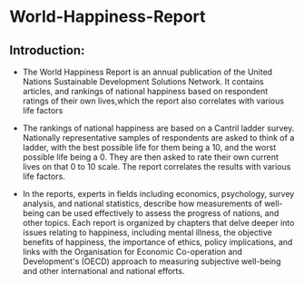 # World-Happiness-Report

## Introduction:

* The World Happiness Report is an annual publication of the United Nations Sustainable Development Solutions Network. It contains articles, and rankings of national happiness based on respondent ratings of their own lives,which the report also correlates with various life factors

* The rankings of national happiness are based on a Cantril ladder survey. Nationally representative samples of respondents are asked to think of a ladder, with the best possible life for them being a 10, and the worst possible life being a 0. They are then asked to rate their own current lives on that 0 to 10 scale. The report correlates the results with various life factors.

* In the reports, experts in fields including economics, psychology, survey analysis, and national statistics, describe how measurements of well-being can be used effectively to assess the progress of nations, and other topics. Each report is organized by chapters that delve deeper into issues relating to happiness, including mental illness, the objective benefits of happiness, the importance of ethics, policy implications, and links with the Organisation for Economic Co-operation and Development's (OECD) approach to measuring subjective well-being and other international and national efforts.
